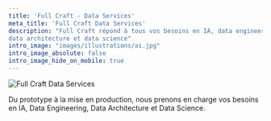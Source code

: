 ```yaml
---
title: 'Full Craft - Data Services'
meta_title: 'Full Craft Data Services'
description: "Full Craft répond à tous vos besoins en IA, data engineering, 
data architecture et data science"
intro_image: "images/illustrations/ai.jpg"
intro_image_absolute: false
intro_image_hide_on_mobile: true
---
```


![Full Craft Data Services](/images/logo/logo-medium.png)

Du prototype à la mise en production, nous prenons en 
charge vos besoins en IA, Data Engineering, Data 
Architecture et Data Science.

